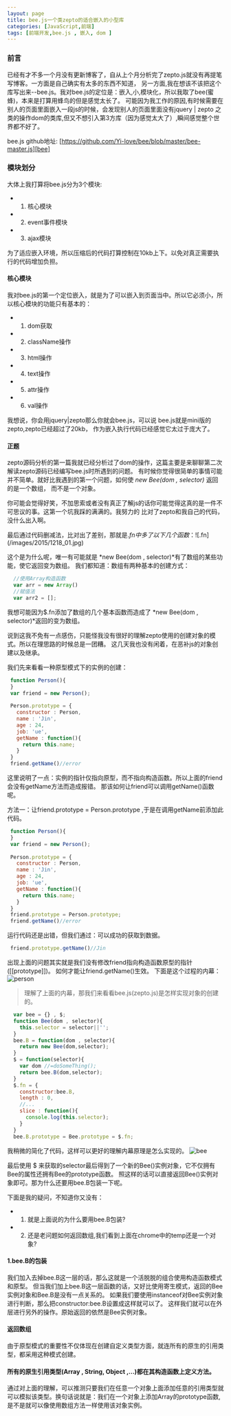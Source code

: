 ```yaml
---
layout: page
title: bee.js一个类zepto的适合嵌入的小型库
categories: [JavaScript,前端]
tags: [前端开发,bee.js , 嵌入, dom ]
---
```


### 前言 
已经有才不多一个月没有更新博客了，自从上个月分析完了zepto.js就没有再提笔写博客。一方面是自己确实有太多的东西不知道，
另一方面,我在想该不该把这个库写出来--bee.js。我对bee.js的定位是：嵌入,小,模块化，所以我取了bee(蜜蜂)，本来是打算用蜂鸟的但是感觉太长了。
可能因为我工作的原因,有时候需要在别人的页面里面嵌入一段js的时候，会发现别人的页面里面没有jquery | zepto
之类的操作dom的类库,但又不想引入第3方库（因为感觉太大了）,瞬间感觉整个世界都不好了。

bee.js github地址: [https://github.com/Yi-love/bee/blob/master/bee-master.js][bee]

[bee]:https://github.com/Yi-love/bee/blob/master/bee-master.js

### 模块划分
大体上我打算将bee.js分为3个模块:

* 1.   核心模块
* 2.   event事件模块
* 3.   ajax模块

为了适应嵌入环境，所以压缩后的代码打算控制在10kb上下。以免对真正需要执行的代码增加负担。

#### 核心模块
我对bee.js的第一个定位嵌入，就是为了可以嵌入到页面当中。所以它必须小，所以核心模块的功能只有基本的：

* 1.   dom获取
* 2.   className操作
* 3.   html操作
* 4.   text操作
* 5.   attr操作
* 6.   val操作

我想说，你会用jquery|zepto那么你就会bee.js，可以说 bee.js就是mini版的zepto,zepto已经超过了20kb，
作为嵌入执行代码已经感觉它太过于庞大了。

#### 正题
zepto源码分析的第一篇我就已经分析过了dom的操作，这篇主要是来聊聊第二次解读zepto源码已经编写bee.js时所遇到的问题。
有时候你觉得很简单的事情可能并不简单。就好比我遇到的第一个问题，如何使 *new Bee(dom , selector)* 返回的是一个数组，
而不是一个对象。

你可能会觉得好笑，不加思索或者没有真正了解js的话你可能觉得这真的是一件不可思议的事。这第一个坑我踩的满满的。我努力的
比对了zepto和我自己的代码，没什么出入啊。

最后通过代码删减法，比对出了差别，那就是$.fn中多了以下几个函数：
![$.fn](/images/2015/1218_01.jpg)

这个是为什么呢，唯一有可能就是 *new Bee(dom , selector)*有了数组的某些功能，使它返回变为数组。
我们都知道：数组有两种基本的创建方式：

```js
  //使用Array构造函数
  var arr = new Array()
  //赋值法
  var arr2 = [];
```

我想可能因为$.fn添加了数组的几个基本函数而造成了 *new Bee(dom , selector)*返回的变为数组。

说到这我不免有一点感伤，只能怪我没有很好的理解zepto使用的创建对象的模式。所以在理思路的时候总是一团糟。
这几天我也没有闲着，在恶补js的对象创建以及继承。

我们先来看看一种原型模式下的实例的创建：

```js
 function Person(){
 }
 var friend = new Person();
 
 Person.prototype = {
   constructor : Person,
   name : 'Jin',
   age : 24,
   job: 'ue',
   getName : function(){
     return this.name;
   }
 }
 friend.getName()//error
```

这里说明了一点：实例的指针仅指向原型，而不指向构造函数。所以上面的friend会没有getName方法而造成报错。
那该如何让friend可以调用getName()函数呢。

方法一：让friend.prototype = Person.prototype ,于是在调用getName前添加此代码。

```js
 function Person(){
 }
 var friend = new Person();
 
 Person.prototype = {
   constructor : Person,
   name : 'Jin',
   age : 24,
   job: 'ue',
   getName : function(){
     return this.name;
   }
 }
 friend.prototype = Person.prototype;
 friend.getName()//error
```

运行代码还是出错，但我们通过：可以成功的获取到数据。

```js
 friend.prototype.getName()//Jin
```

出现上面的问题其实就是我们没有修改friend指向构造函数原型的指针([[prototype]])。
如何才能让friend.getName()生效。
下面是这个过程的内幕：
![person](/images/2015/1218_02.jpg)

>理解了上面的内幕，那我们来看看bee.js(zepto.js)是怎样实现对象的创建的。

```js
  var bee = {} , $;
  function Bee(dom , selector){
    this.selector = selector||'';
  }
  bee.B = function(dom , selector){
    return new Bee(dom,selector);
  }
  $ = function(selector){
    var dom //=doSomeThing();
    return bee.B(dom,selector);
  }
  $.fn = {
    constructor:bee.B,
    length : 0,
    //...
    slice : function(){
      console.log(this.selector);
    }
  }
  bee.B.prototype = Bee.prototype = $.fn;
```

我稍微的简化了代码，这样可以更好的理解内幕原理是怎么实现的。
![bee](/images/2015/1218_03.jpg)

最后使用 $ 来获取的selector最后得到了一个新的Bee()实例对象，它不仅拥有Bee的属性还拥有Bee的prototype函数。
照这样的话可以直接返回Bee()实例对象即可。那为什么还要用bee.B包装一下呢。

下面是我的疑问，不知道你又没有：

*  1. 就是上面说的为什么要用bee.B包装?
*  2. 还是老问题如何返回数组,我们看到上面在chrome中的temp还是一个对象?

#### 1.bee.B的包装
我们加入去掉bee.B这一层的话，那么这就是一个活脱脱的组合使用构造函数模式和原型。
但当我们加上bee.B这一层函数的话，又好比使用寄生模式，返回的Bee实例对象和Bee.B是没有一点关系的。
如果我们要使用instanceof对Bee实例对象进行判断，那么把constructor:bee.B设置成这样就可以了。
这样我们就可以在外层进行另外的操作。原始返回的依然是Bee实例对象。

#### 返回数组
由于原型模式的重要性不仅体现在创建自定义类型方面，就连所有的原生的引用类型，都采用这种模式创建。

#### 所有的原生引用类型(Array , String, Object ,...)都在其构造函数上定义方法。
通过对上面的理解，可以推测只要我们在任意一个对象上面添加任意的引用类型就可以模拟该类型。换句话说就是：我们在一个对象上添加Array的prototype函数,
是不是就可以像使用数组方法一样使用该对象实例。














